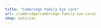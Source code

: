 ```yaml
---
title: "Cambridge Family Eye Care"
url: /cambridge/cambridge-family-eye-care/
shop: optician
---
```

